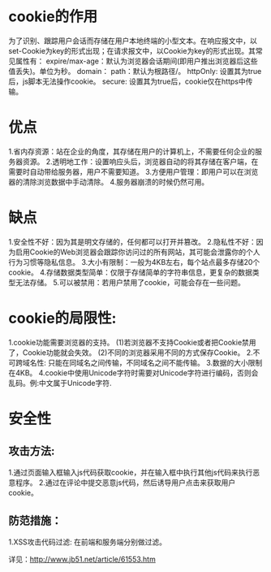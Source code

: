 # cookie的作用
  为了识别、跟踪用户会话而存储在用户本地终端的小型文本。在响应报文中，以set-Cookie为key的形式出现；在请求报文中，以Cookie为key的形式出现。其常见属性有：
  expire/max-age：默认为浏览器会话期间(即用户推出浏览器后这些值丢失)。单位为秒。
  domain：
  path：默认为根路径/。
  httpOnly: 设置其为true后，js脚本无法操作cookie。
  secure: 设置其为true后，cookie仅在https中传输。
  
# 优点
  1.省内存资源：站在企业的角度，其存储在用户的计算机上，不需要任何企业的服务器资源。
  2.透明地工作：设置响应头后，浏览器自动的将其存储在客户端，在需要时自动带给服务器，用户不需要知道。
  3.方便用户管理：即用户可以在浏览器的清除浏览数据中手动清除。
  4.服务器崩溃的时候仍然可用。

# 缺点  
  1.安全性不好：因为其是明文存储的，任何都可以打开并篡改。
  2.隐私性不好：因为启用Cookie的Web浏览器会跟踪你访问过的所有网站，其可能会泄露你的个人行为习惯等隐私信息。
  3.大小有限制：一般为4KB左右，每个站点最多存储20个cookie。
  4.存储数据类型简单：仅限于存储简单的字符串信息，更复杂的数据类型无法存储。
  5.可以被禁用：若用户禁用了cookie，可能会存在一些问题。

# cookie的局限性:
1.cookie功能需要浏览器的支持。
 (1)若浏览器不支持Cookie或者把Cookie禁用了，Cookie功能就会失效。
 (2)不同的浏览器采用不同的方式保存Cookie。
2.不可跨域名性: 只能在同域名之间传输，不同域名之间不能传输。
3.数据的大小限制在4KB。
4.cookie中使用Unicode字符时需要对Unicode字符进行编码，否则会乱码。例:中文属于Unicode字符.

# 安全性
## 攻击方法:
1.通过页面输入框输入js代码获取cookie，并在输入框中执行其他js代码来执行恶意程序。
2.通过在评论中提交恶意js代码，然后诱导用户点击来获取用户cookie。

## 防范措施：
1.XSS攻击代码过滤: 在前端和服务端分别做过滤。

详见：http://www.jb51.net/article/61553.htm
